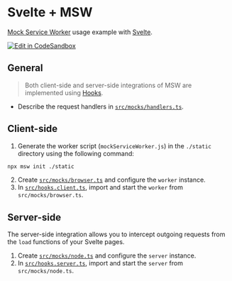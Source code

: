 # Svelte + MSW

[Mock Service Worker](https://github.com/mswjs/msw) usage example with [Svelte](https://github.com/sveltejs/svelte).

[![Edit in CodeSandbox](https://assets.codesandbox.io/github/button-edit-lime.svg)](https://codesandbox.io/p/sandbox/github/mswjs/examples/tree/main/examples/with-svelte)

## General

> Both client-side and server-side integrations of MSW are implemented using [Hooks](https://kit.svelte.dev/docs/hooks).

- Describe the request handlers in [`src/mocks/handlers.ts`](./src/mocks//handlers.ts).

## Client-side

1. Generate the worker script (`mockServiceWorker.js`) in the `./static` directory using the following command:

```sh
npx msw init ./static
```

2. Create [`src/mocks/browser.ts`](./src/mocks/browser.ts) and configure the `worker` instance.
3. In [`src/hooks.client.ts`](./src/hooks.client.ts), import and start the `worker` from `src/mocks/browser.ts`.

## Server-side

The server-side integration allows you to intercept outgoing requests from the `load` functions of your Svelte pages.

1. Create [`src/mocks/node.ts`](./src/mocks/node.ts) and configure the `server` instance.
1. In [`src/hooks.server.ts`](./src/hooks.server.ts), import and start the `server` from `src/mocks/node.ts`.
